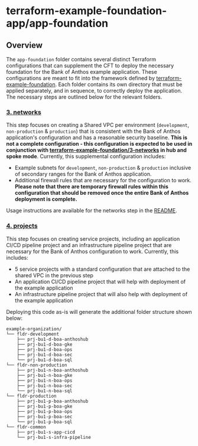 # terraform-example-foundation-app/app-foundation

## Overview
The `app-foundation` folder contains several distinct Terraform configurations that can supplement the CFT to deploy the necessary foundation for the Bank of Anthos example application. These configurations are meant to fit into the framework defined by [terraform-example-foundation](https://github.com/terraform-google-modules/terraform-example-foundation). Each folder contains its own directory that must be applied separately, and in sequence, to correctly deploy the application. The necessary steps are outlined below for the relevant folders.

### [3. networks](./3-networks/)

This step focuses on creating a Shared VPC per environment (`development`, `non-production` & `production`) that is consistent with the Bank of Anthos application's configuration and has a reasonable security baseline. **This is not a complete configuration - this configuration is expected to be used in conjunction with [terraform-example-foundation/3-networks](https://github.com/terraform-google-modules/terraform-example-foundation/tree/master/3-networks) in hub and spoke mode**. Currently, this supplemental configuration includes:

- Example subnets for `development`, `non-production` & `production` inclusive of secondary ranges for the Bank of Anthos application.
- Additional firewall rules that are necessary for the configuration to work. **Please note that there are temporary firewall rules within this configuration that should be removed once the entire Bank of Anthos deployment is complete.**

Usage instructions are available for the networks step in the [README](./3-networks/README.md).

### [4. projects](./4-projects/)

This step focuses on creating service projects, including an application CI/CD pipeline project and an infrastructure pipeline project that are necessary for the Bank of Anthos configuration to work. Currently, this includes:

- 5 service projects with a standard configuration that are attached to the shared VPC in the previous step
- An application CI/CD pipeline project that will help with deployment of the example application
- An infrastructure pipeline project that will also help with deployment of the example application

Deploying this code as-is will generate the additional folder structure shown below:

```
example-organization/
└── fldr-development
    ├── prj-bu1-d-boa-anthoshub
    ├── prj-bu1-d-boa-gke
    ├── prj-bu1-d-boa-ops
    ├── prj-bu1-d-boa-sec
    └── prj-bu1-d-boa-sql
└── fldr-non-production
    ├── prj-bu1-n-boa-anthoshub
    ├── prj-bu1-n-boa-gke
    ├── prj-bu1-n-boa-ops
    ├── prj-bu1-n-boa-sec
    └── prj-bu1-n-boa-sql
└── fldr-production
    ├── prj-bu1-p-boa-anthoshub
    ├── prj-bu1-p-boa-gke
    ├── prj-bu1-p-boa-ops
    ├── prj-bu1-p-boa-sec
    └── prj-bu1-p-boa-sql
└── fldr-common
    ├── prj-bu1-s-app-cicd
    └── prj-bu1-s-infra-pipeline
```
